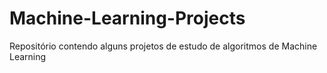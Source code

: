 # Machine-Learning-Projects
Repositório contendo alguns projetos de estudo de algoritmos de Machine Learning 
